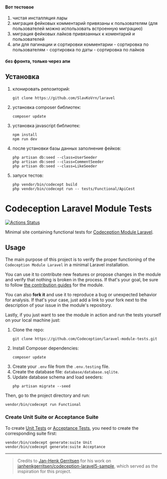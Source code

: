 #### Вот тестовое

1. чистая инсталляция лары
2. миграция фейковых комментарий привязаны к пользователям (для пользователей можно использовать встроенную миграцию)
3. миграция фейковых лайков привязанных к коментарий и пользователей
4. апи для пагинации и сортировки комментарии - сортировка по пользователям - сортировка по даты - сортировка по лайков

#### без фронта, только через апи

## Установка

1. клонировать репозиторий:
   ```shell
   git clone https://github.com/SlavKoVrn/laravel
   ```
2. установка composer библиотек:
   ```shell
   composer update
   ```
3. установка javascript библиотек:
   ```shell
   npm install
   npm run dev
   ```
4. после установки базы данных заполнение фейков:
   ```shell
   php artisan db:seed --class=UserSeeder
   php artisan db:seed --class=CommentSeeder
   php artisan db:seed --class=LikeSeeder
   ```
5. запуск тестов:
   ```shell
   php vendor/bin/codecept build
   php vendor/bin/codecept run -- tests/Functional/ApiCest
   ```

# Codeception Laravel Module Tests

[![Actions Status](https://github.com/Codeception/laravel-module-tests/workflows/CI/badge.svg)](https://github.com/Codeception/laravel-module-tests)

Minimal site containing functional tests for [Codeception Module Laravel](https://github.com/Codeception/module-laravel).

## Usage

The main purpose of this project is to verify the proper functioning of the `Codeception Module Laravel` in a minimal Laravel installation.

You can use it to contribute new features or propose changes in the module and verify that nothing is broken in the process.
If that's your goal, be sure to follow [the contribution guides](https://github.com/Codeception/module-laravel/blob/main/CONTRIBUTING.md) for the module.

You can also **fork it** and use it to reproduce a bug or unexpected behavior for analysis.
If that's your case, just add a link to your fork next to the description of your issue in the module's repository.

Lastly, if you just want to see the module in action and run the tests yourself on your local machine just:

1. Clone the repo:
   ```shell
   git clone https://github.com/Codeception/laravel-module-tests.git
   ```
2. Install Composer dependencies:
   ```shell
   composer update
   ```
3. Create your `.env` file from the `.env.testing` file.
4. Create the database file: `database/database.sqlite`.
5. Update database schema and load seeders:
   ```shell
   php artisan migrate --seed
   ```

Then, go to the project directory and run:

```shell
vendor/bin/codecept run Functional
```

### Create Unit Suite or Acceptance Suite

To create [Unit Tests](https://codeception.com/docs/05-UnitTests) or [Acceptance Tests](https://codeception.com/docs/03-AcceptanceTests), you need to create the corresponding suite first:
```shell
vendor/bin/codecept generate:suite Unit
vendor/bin/codecept generate:suite Acceptance
```
<hr/>

> Credits to [Jan-Henk Gerritsen](https://github.com/janhenkgerritsen) for his work on [janhenkgerritsen/codeception-laravel5-sample](https://github.com/janhenkgerritsen/codeception-laravel5-sample), which served as the inspiration for this project.

